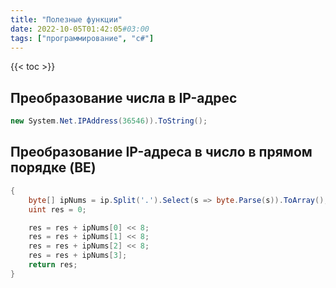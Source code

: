```yaml
---
title: "Полезные функции"
date: 2022-10-05T01:42:05#03:00
tags: ["программирование", "c#"]
---
```


{{< toc >}}

## Преобразование числа в IP-адрес

```c#
new System.Net.IPAddress(36546)).ToString();
```

## Преобразование IP-адреса в число в прямом порядке (BE)

```c#
{
    byte[] ipNums = ip.Split('.').Select(s => byte.Parse(s)).ToArray();
    uint res = 0;

    res = res + ipNums[0] << 8;
    res = res + ipNums[1] << 8;
    res = res + ipNums[2] << 8;
    res = res + ipNums[3];
    return res;
}
```
